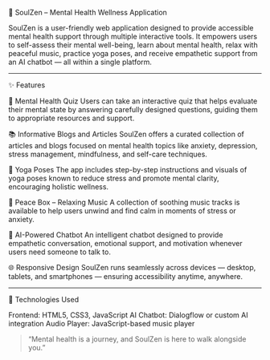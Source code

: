   
 🌿 SoulZen – Mental Health Wellness Application

SoulZen is a user-friendly web application designed to provide accessible mental health support through multiple interactive tools. It empowers users to self-assess their mental well-being, learn about mental health, relax with peaceful music, practice yoga poses, and receive empathetic support from an AI chatbot — all within a single platform.

---

 ✨ Features

🧠 Mental Health Quiz
Users can take an interactive quiz that helps evaluate their mental state by answering carefully designed questions, guiding them to appropriate resources and support.

📚 Informative Blogs and Articles
SoulZen offers a curated collection of articles and blogs focused on mental health topics like anxiety, depression, stress management, mindfulness, and self-care techniques.

🧘 Yoga Poses
The app includes step-by-step instructions and visuals of yoga poses known to reduce stress and promote mental clarity, encouraging holistic wellness.

🎵 Peace Box – Relaxing Music
A collection of soothing music tracks is available to help users unwind and find calm in moments of stress or anxiety.

💬 AI-Powered Chatbot
An intelligent chatbot designed to provide empathetic conversation, emotional support, and motivation whenever users need someone to talk to.

🌐 Responsive Design
SoulZen runs seamlessly across devices — desktop, tablets, and smartphones — ensuring accessibility anytime, anywhere.

---

 🧰 Technologies Used

 Frontend: HTML5, CSS3, JavaScript
 AI Chatbot: Dialogflow or custom AI integration
 Audio Player: JavaScript-based music player
 


> “Mental health is a journey, and SoulZen is here to walk alongside you.”
